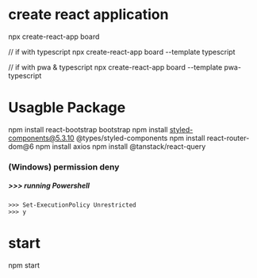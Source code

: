 # create react application
npx create-react-app board

// if with typescript
npx create-react-app board --template typescript

// if with pwa & typescript
npx create-react-app board --template pwa-typescript


# Usagble Package
npm install react-bootstrap bootstrap
npm install styled-components@5.3.10 @types/styled-components
npm install react-router-dom@6
npm install axios
npm install @tanstack/react-query


### (Windows) permission deny
##### >>> running Powershell
```
>>> Set-ExecutionPolicy Unrestricted
>>> y
```


# start
npm start
